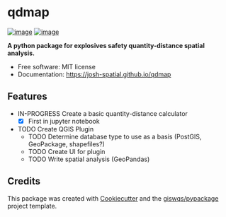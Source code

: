 # qdmap 


[![image](https://img.shields.io/pypi/v/qdmap.svg)](https://pypi.python.org/pypi/qdmap)
[![image](https://github.com/josh-spatial/qdmap/workflows/build/badge.svg)](https://github.com/josh-spatial/qdmap/actions?query=workflow%3Abuild)

**A python package for explosives safety quantity-distance spatial analysis.**


-   Free software: MIT license
-   Documentation: https://josh-spatial.github.io/qdmap
    

## Features

- IN-PROGRESS Create a basic quantity-distance calculator 
    - [x] First in jupyter notebook
- TODO Create QGIS Plugin
    - TODO Determine database type to use as a basis (PostGIS, GeoPackage, shapefiles?)
    - TODO Create UI for plugin
    - TODO Write spatial analysis (GeoPandas)

## Credits

This package was created with [Cookiecutter](https://github.com/cookiecutter/cookiecutter) and the [giswqs/pypackage](https://github.com/giswqs/pypackage) project template.
